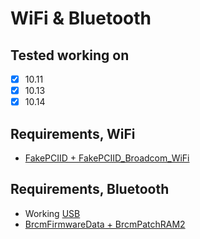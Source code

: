 # WiFi & Bluetooth

## Tested working on

- [X] 10.11
- [X] 10.13
- [X] 10.14

## Requirements, WiFi

* [FakePCIID + FakePCIID_Broadcom_WiFi](https://github.com/RehabMan/OS-X-Fake-PCI-ID)

## Requirements, Bluetooth

* Working [USB](https://github.com/LukaJankovic/Thinkpad-X1-20FQ-Hackintosh/tree/master/USB)
* [BrcmFirmwareData + BrcmPatchRAM2](https://github.com/RehabMan/OS-X-BrcmPatchRAM)
